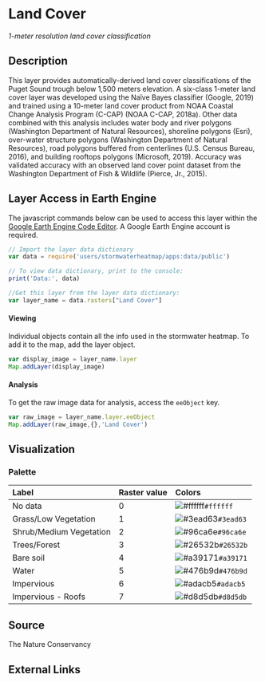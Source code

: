 Land Cover
================

*1-meter resolution land cover classification*

## Description

This layer provides automatically-derived land cover classifications of
the Puget Sound trough below 1,500 meters elevation. A six-class 1-meter
land cover layer was developed using the Naïve Bayes classifier (Google,
2019) and trained using a 10-meter land cover product from NOAA Coastal
Change Analysis Program (C-CAP) (NOAA C-CAP, 2018a). Other data combined
with this analysis includes water body and river polygons (Washington
Department of Natural Resources), shoreline polygons (Esri), over-water
structure polygons (Washington Department of Natural Resources), road
polygons buffered from centerlines (U.S. Census Bureau, 2016), and
building rooftops polygons (Microsoft, 2019). Accuracy was validated
accuracy with an observed land cover point dataset from the Washington
Department of Fish & Wildlife (Pierce, Jr., 2015).

## Layer Access in Earth Engine

The javascript commands below can be used to access this layer within
the [Google Earth Engine Code
Editor](https://developers.google.com/earth-engine/guides/playground). A
Google Earth Engine account is required.

``` javascript
// Import the layer data dictionary
var data = require('users/stormwaterheatmap/apps:data/public')

// To view data dictionary, print to the console:
print('Data:', data)

//Get this layer from the layer data dictionary: 
var layer_name = data.rasters["Land Cover"]
```

#### Viewing

Individual objects contain all the info used in the stormwater heatmap.
To add it to the map, add the layer object.

``` javascript
var display_image = layer_name.layer
Map.addLayer(display_image)
```

#### Analysis

To get the raw image data for analysis, access the `eeObject` key.

``` javascript
var raw_image = layer_name.layer.eeObject
Map.addLayer(raw_image,{},'Land Cover')
```

## Visualization

### Palette

| Label                   | Raster value | Colors                                                                    |
|:------------------------|:-------------|:--------------------------------------------------------------------------|
| No data                 | 0            | ![\#ffffff](https://via.placeholder.com/15/ffffff/000000?text=+)`#ffffff` |
| Grass/Low Vegetation    | 1            | ![\#3ead63](https://via.placeholder.com/15/3ead63/000000?text=+)`#3ead63` |
| Shrub/Medium Vegetation | 2            | ![\#96ca6e](https://via.placeholder.com/15/96ca6e/000000?text=+)`#96ca6e` |
| Trees/Forest            | 3            | ![\#26532b](https://via.placeholder.com/15/26532b/000000?text=+)`#26532b` |
| Bare soil               | 4            | ![\#a39171](https://via.placeholder.com/15/a39171/000000?text=+)`#a39171` |
| Water                   | 5            | ![\#476b9d](https://via.placeholder.com/15/476b9d/000000?text=+)`#476b9d` |
| Impervious              | 6            | ![\#adacb5](https://via.placeholder.com/15/adacb5/000000?text=+)`#adacb5` |
| Impervious - Roofs      | 7            | ![\#d8d5db](https://via.placeholder.com/15/d8d5db/000000?text=+)`#d8d5db` |

## Source

The Nature Conservancy

## External Links
